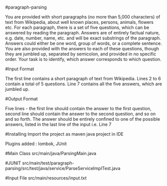 #paragraph-parsing

You are provided with short paragraphs (no more than 5,000 characters) of text
from Wikipedia, about well known places, persons, animals, flowers etc. For each
paragraph, there is a set of five questions, which can be answered by reading the
paragraph. Answers are of entirely factual nature, e.g. date, number, name, etc.
and will be exact substrings of the paragraph. Answers could either be one word,
group of words, or a complete sentence. You are also provided with the answers to
each of these questions, though they are jumbled up, separated by semicolon, and
provided in no specific order. Your task is to identify, which answer corresponds to
which question.

#Input Format

The first line contains a short paragraph of text from Wikipedia.
Lines 2 to 6 contain a total of 5 questions.
Line 7 contains all the five answers, which are jumbled up.

#Output Format

Five lines - the first line should contain the answer to the first question, second line
should contain the answer to the second question, and so on and so forth.
The answer should be entirely confined to one of the possible answers, listed in
the last line of the input i.e. Line 7

#Installing
Import the project as maven java project in IDE

Plugins added : lombok, JUnit

#Main Class 
src/main/java/ParsingMain.java

#JUNIT
src/main/test/paragraph-parsing/src/test/java/service/ParseServiceImplTest.java

#Input File 
src/main/resources/input.txt
